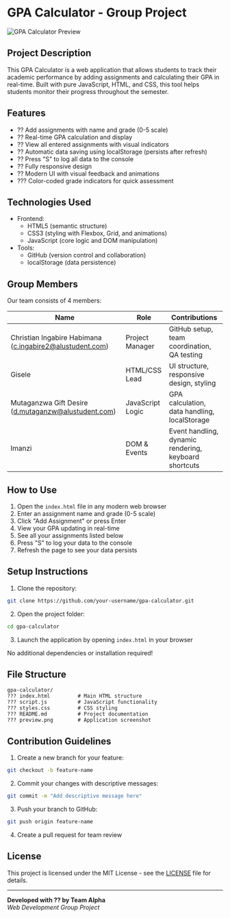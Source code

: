 # GPA Calculator - Group Project

![GPA Calculator Preview](preview.png)

## Project Description

This GPA Calculator is a web application that allows students to track their academic performance by adding assignments and calculating their GPA in real-time. Built with pure JavaScript, HTML, and CSS, this tool helps students monitor their progress throughout the semester.

## Features

- ?? Add assignments with name and grade (0-5 scale)
- ?? Real-time GPA calculation and display
- ?? View all entered assignments with visual indicators
- ?? Automatic data saving using localStorage (persists after refresh)
- ?? Press "S" to log all data to the console
- ?? Fully responsive design
- ?? Modern UI with visual feedback and animations
- ??? Color-coded grade indicators for quick assessment

## Technologies Used

- Frontend:
  - HTML5 (semantic structure)
  - CSS3 (styling with Flexbox, Grid, and animations)
  - JavaScript (core logic and DOM manipulation)
- Tools:
  - GitHub (version control and collaboration)
  - localStorage (data persistence)

## Group Members

Our team consists of 4 members:

| Name                                                     | Role             | Contributions                                         |
| -------------------------------------------------------- | ---------------- | ----------------------------------------------------- |
| Christian Ingabire Habimana (c.ingabire2@alustudent.com) | Project Manager  | GitHub setup, team coordination, QA testing           |
| Gisele                                                   | HTML/CSS Lead    | UI structure, responsive design, styling              |
| Mutaganzwa Gift Desire (d.mutaganzw@alustudent.com)      | JavaScript Logic | GPA calculation, data handling, localStorage          |
| Imanzi                                                   | DOM & Events     | Event handling, dynamic rendering, keyboard shortcuts |

## How to Use

1. Open the `index.html` file in any modern web browser
2. Enter an assignment name and grade (0-5 scale)
3. Click "Add Assignment" or press Enter
4. View your GPA updating in real-time
5. See all your assignments listed below
6. Press "S" to log your data to the console
7. Refresh the page to see your data persists

## Setup Instructions

1. Clone the repository:

```bash
git clone https://github.com/your-username/gpa-calculator.git
```

2. Open the project folder:

```bash
cd gpa-calculator
```

3. Launch the application by opening `index.html` in your browser

No additional dependencies or installation required!

## File Structure

```
gpa-calculator/
??? index.html         # Main HTML structure
??? script.js          # JavaScript functionality
??? styles.css         # CSS styling
??? README.md          # Project documentation
??? preview.png        # Application screenshot
```

## Contribution Guidelines

1. Create a new branch for your feature:

```bash
git checkout -b feature-name
```

2. Commit your changes with descriptive messages:

```bash
git commit -m "Add descriptive message here"
```

3. Push your branch to GitHub:

```bash
git push origin feature-name
```

4. Create a pull request for team review

## License

This project is licensed under the MIT License - see the [LICENSE](LICENSE) file for details.

---

**Developed with ?? by Team Alpha**  
_Web Development Group Project_
